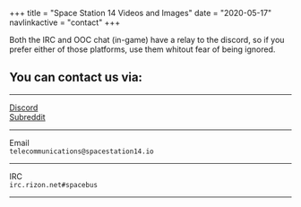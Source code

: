 +++
title = "Space Station 14 Videos and Images"
date = "2020-05-17"
navlinkactive = "contact"
+++

Both the IRC and OOC chat (in-game) have a relay to the discord, so if you prefer either of those platforms, use them whitout fear of being ignored.
## You can contact us via:
<hr></hr>
<div class="contact"><a href="https://discord.gg/t2jac3p">Discord</a></div>
<div id="reddit" class="contact"><a href="https://reddit.com/r/ss14">Subreddit</a></div>
<hr></hr>
<div id="email" class="contact"><div>Email</div><div><code>telecommunications@spacestation14.io</code></div></div>
<hr></hr>
<div id="IRC" class="contact">IRC<div><code>irc.rizon.net#spacebus</code></div></div>
<hr></hr>


